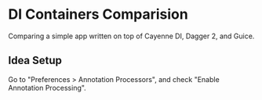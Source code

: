 # DI Containers Comparision

Comparing a simple app written on top of Cayenne DI, Dagger 2, and
Guice.

## Idea Setup

Go to "Preferences > Annotation Processors", and check "Enable Annotation
Processing".